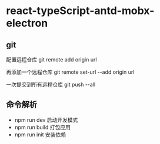# react-typeScript-antd-mobx-electron

## git

配置远程仓库
git remote add origin url

再添加一个远程仓库
git remote set-url --add origin url

一次提交到所有远程仓库
git push --all

## 命令解析

- npm run dev 启动开发模式
- npm run build 打包应用
- npm run init 安装依赖

